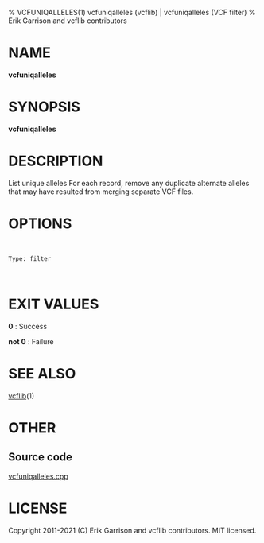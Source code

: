 % VCFUNIQALLELES(1) vcfuniqalleles (vcflib) | vcfuniqalleles (VCF filter)
% Erik Garrison and vcflib contributors

# NAME

**vcfuniqalleles**

# SYNOPSIS

**vcfuniqalleles** <vcf file>

# DESCRIPTION

List unique alleles For each record, remove any duplicate alternate alleles that may have resulted from merging separate VCF files.



# OPTIONS

```


Type: filter

      

```





# EXIT VALUES

**0**
: Success

**not 0**
: Failure

# SEE ALSO



[vcflib](./vcflib.md)(1)



# OTHER

## Source code

[vcfuniqalleles.cpp](https://github.com/vcflib/vcflib/blob/master/src/vcfuniqalleles.cpp)

# LICENSE

Copyright 2011-2021 (C) Erik Garrison and vcflib contributors. MIT licensed.

<!--
  Created with ./scripts/bin2md.rb scripts/bin2md-template.erb
-->
